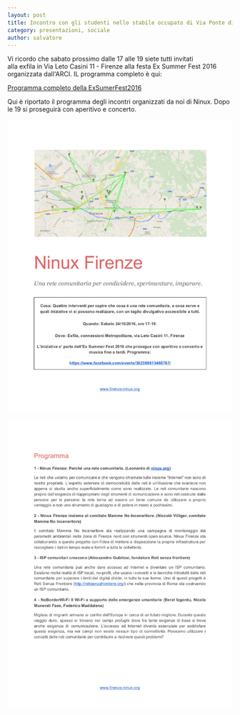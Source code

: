 ```yaml
---
layout: post
title: Incontro con gli studenti nello stabile occupato di Via Ponte di Mezzo
category: presentazioni, sociale
author: salvatore
---
```

Vi ricordo che sabato prossimo dalle 17 alle 19 siete tutti invitati  
alla exfila in Via Leto Casini 11 - Firenze alla festa Ex Summer Fest 2016 
organizzata dall'ARCI. 
IL programma completo è qui:

[Programma completo della ExSumerFest2016](https://www.facebook.com/events/302388613460767/)

Qui è riportato il programma degli incontri organizzati da noi di Ninux.
Dopo le 19 si proseguirà con aperitivo e concerto.

![Pagina 1](/images/programma_exfilafest_pg1.jpg "pagina 1")

![Pagina 2](/images/programma_exfilafest_pg2.jpg "pagina 2")


